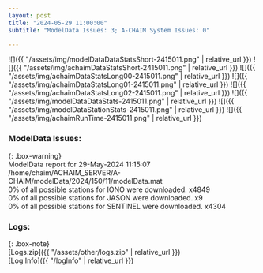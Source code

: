 ```yaml
---
layout: post
title: "2024-05-29 11:00:00"
subtitle: "ModelData Issues: 3; A-CHAIM System Issues: 0"

---
```


![]({{ "/assets/img/modelDataDataStatsShort-2415011.png" | relative_url }})
![]({{ "/assets/img/achaimDataStatsShort-2415011.png" | relative_url }})
![]({{ "/assets/img/achaimDataStatsLong00-2415011.png" | relative_url }})
![]({{ "/assets/img/achaimDataStatsLong01-2415011.png" | relative_url }})
![]({{ "/assets/img/achaimDataStatsLong02-2415011.png" | relative_url }})
![]({{ "/assets/img/modelDataDataStats-2415011.png" | relative_url }})
![]({{ "/assets/img/modelDataStationStats-2415011.png" | relative_url }})
![]({{ "/assets/img/achaimRunTime-2415011.png" | relative_url }})


### ModelData Issues:  
  
{: .box-warning}  
 ModelData report for 29-May-2024 11:15:07   
 /home/chaim/ACHAIM_SERVER/A-CHAIM/modelData/2024/150/11/modelData.mat   
 0% of all possible stations for IONO were downloaded. x4849   
 0% of all possible stations for JASON were downloaded. x9   
 0% of all possible stations for SENTINEL were downloaded. x4304   
  


### Logs:  
  
{: .box-note}  
[Logs.zip]({{ "/assets/other/logs.zip" | relative_url }})  
[Log Info]({{ "/logInfo" | relative_url }})  
